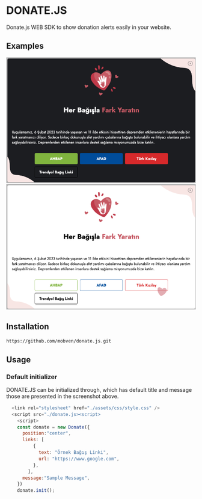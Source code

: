 # DONATE.JS

Donate.js WEB SDK to show donation alerts easily in your website.

## Examples

<p align="center">
  <img alt="UI" src="docs/dark.png">
  <img alt="UI" src="docs/light.png">
</p>

## Installation

```
https://github.com/mobven/donate.js.git
```

## Usage

### Default initializer

DONATE.JS can be initialized through, which has default title and message those are presented in the screenshot above.

```js
  <link rel="stylesheet" href="./assets/css/style.css" />
  <script src="./donate.js><script>
    <script>
    const donate = new Donate({
      position:"center",
      links: [
          {
            text: "Örnek Bağış Linki",
            url: "https://www.google.com",
          },
        ],
      message:"Sample Message",
    })
    donate.init();
```
